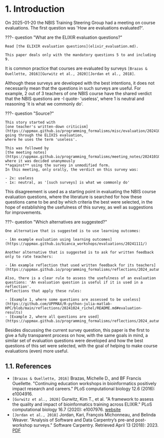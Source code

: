 # 1. Introduction

On 2025-01-20 the NBIS Training Steering Group had
a meeting on course evaluations.
The first question was 'How are evaluations evaluated?'.

???- question "What are the ELIXIR evaluation questions?"

    Read [the ELIXIR evaluation questions](elixir_evaluation.md).

    This paper deals only with the mandatory questions 5 to and including 9.

It is common practice that courses are evaluated by surveys
`[Brazas & Ouellette, 2016][Gurwitz et al., 2020][Jordan et al., 2018]`.

Although these surveys are developed with the best intentions,
it does not necessarily mean that the questions in such surveys are useful.
For example, 2 out of 3 teachers of one NBIS course have the shared verdict
that the NBIS questions are -I quote- 'useless', where 1 is neutral and
reasoning 'it is what we commonly do'.

???- question "Source?"

    This story started with
    [one teacher's written-down criticism](https://uppmax.github.io/programming_formalisms/misc/evaluation/20241010)
    going through the ELIXIS evaluation,
    where he uses the term 'useless'.

    This was followed by
    [the meeting notes](https://uppmax.github.io/programming_formalisms/meeting_notes/20241010/)
    where it was decided unanymously 
    **against** using the survey in unmodified form.
    In this meeting, only orally, the verdict on this survey was:

    - 2x: useless
    - 1x: neutral, as '[such surveys] is what we commonly do'

This disagreement is used as a starting point in evaluating the
NBIS course evaluation questions,
where the literature is searched for how these questions
came to be and by which criteria the best were selected,
in the hope of establishing the usefulness of this survey,
as well as suggestions for improvements.

???- question "Which alternatives are suggested?"

    One alternative that is suggested is to use learning outcomes:

    - [An example evaluation using learning outcomes](https://uppmax.github.io/bianca_workshops/evaluations/20241111/)

    Another alternative that is suggested is to ask for written feedback
    only to rate teachers:

    - [An example reflection that used written feedback for its teachers](https://uppmax.github.io/programming_formalisms/reflections/2024_autumn/20241122_richel/)

    Also, there is a clear rule to assess the usefulness of an evaluation
    questions: 'An evaluation question is useful if it is used in a reflection'.
    Reflections that apply these rules:

    - [Example 1, where some questions are assessed to be useless](https://github.com/UPPMAX/R-python-julia-matlab-HPC/blob/main/reflections/20241024_richel/README.md#evaluation-results)
    - [Example 2, where all questions are used](https://uppmax.github.io/programming_formalisms/reflections/2024_autumn/20241122_richel/)

Besides discussing the current survey question,
this paper is the first to give a fully transparent process
on how, with the same goals in mind, a similar set of
evaluation questions were developed
and how the best questions of this set were selected,
with the goal of helping to make course evaluations (even) more useful.

## 1.1. References

- `[Brazas & Ouellette, 2016]`
  Brazas, Michelle D., and BF Francis Ouellette.
  "Continuing education workshops in bioinformatics positively impact
 research and careers." PLoS computational biology 12.6 (2016): e1004916.
- `[Gurwitz et al., 2020]`
  Gurwitz, Kim T., et al.
  "A framework to assess the quality and impact of bioinformatics training
  across ELIXIR." PLoS computational biology 16.7 (2020): e1007976.
  [website](https://journals.plos.org/ploscompbiol/article?id=10.1371/journal.pcbi.1007976)
- `[Jordan et al., 2018]`
  Jordan, Kari, François Michonneau, and Belinda Weaver.
  "Analysis of Software and Data Carpentry’s pre-and post-workshop surveys."
  Software Carpentry. Retrieved April 13 (2018): 2023.
  [PDF](papers/jordan_et_al_2018.pdf)

